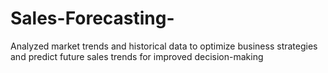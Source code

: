 # Sales-Forecasting-
Analyzed market trends and historical data to optimize business strategies and predict future sales trends for improved decision-making
